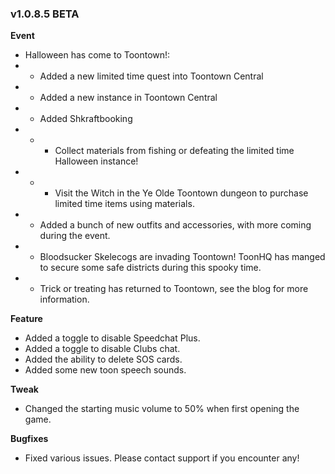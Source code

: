 ### v1.0.8.5 BETA
**Event**
- Halloween has come to Toontown!:
- - Added a new limited time quest into Toontown Central
- - Added a new instance in Toontown Central
- - Added Shkraftbooking
- - - Collect materials from fishing or defeating the limited time Halloween instance!
- - - Visit the Witch in the Ye Olde Toontown dungeon to purchase limited time items using materials.
- - Added a bunch of new outfits and accessories, with more coming during the event.
- - Bloodsucker Skelecogs are invading Toontown! ToonHQ has manged to secure some safe districts during this spooky time.
- - Trick or treating has returned to Toontown, see the blog for more information.

**Feature**
- Added a toggle to disable Speedchat Plus.
- Added a toggle to disable Clubs chat.
- Added the ability to delete SOS cards.
- Added some new toon speech sounds.

**Tweak**
- Changed the starting music volume to 50% when first opening the game.

**Bugfixes**
- Fixed various issues. Please contact support if you encounter any!
